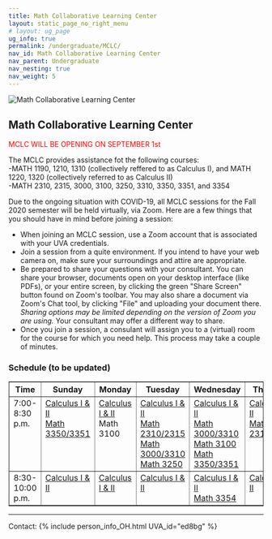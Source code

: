 ```yaml
---
title: Math Collaborative Learning Center
layout: static_page_no_right_menu
# layout: ug_page
ug_info: true
permalink: /undergraduate/MCLC/
nav_id: Math Collaborative Learning Center
nav_parent: Undergraduate
nav_nesting: true
nav_weight: 5
---
```


<img src="{{site.url}}/undergraduate/MCLC/MCLC_logo.png" style="max-width:70%;max-height:350px;height:auto;width:auto;" alt="Math Collaborative Learning Center">

<h2 class="mb-4">Math Collaborative Learning Center</h2>

<p style="color:Red;"> MCLC WILL BE OPENING ON SEPTEMBER 1st </p>

The MCLC provides assistance fot the following courses: <br>
-MATH 1190, 1210, 1310 (collectively reffered to as Calculus I), and MATH 1220, 1320 (collectively referred to as Calculus II) <br>
-MATH 2310, 2315, 3000, 3100, 3250, 3310, 3350, 3351, and 3354

Due to the ongoing situation with COVID-19, all MCLC sessions for the Fall 2020 semester will be held virtually, via Zoom. Here are a few things that you should have in mind before joining a session:
<ul>
 <li> When joining an MCLC session, use a Zoom account that is associated with your UVA credentials.
 <li> Join a session from a quite environment. If you intend to have your web camera on, make sure your surroundings and attire are appropriate.
 <li> Be prepared to share your questions with your consultant. You can share your browser, documents open on your desktop interface (like PDFs), or your entire screen, by clicking the green "Share Screen" button found on Zoom's toolbar. You may also share a document via Zoom's Chat tool, by clicking "File" and uploading your document there. <em> Sharing options may be limited depending on the version of Zoom you are using. </em> Your consultant may offer a different way to share.
 <li> Once you join a session, a consulant will assign you to a (virtual) room for the course for which you need help. This process may take a couple of minutes. </li>
</ul>

<h3 class="mb-4 mt-4">Schedule (to be updated)</h3>

<table width="100%" border="1" cellspacing="2" cellpadding="2">
 <thead>
    <tr>
    <th> Time </th>
    <th><b>Sunday</b><br>
    </th>
    <th><b>Monday</b><br>
    </th>
    <th><b>Tuesday</b><br>
    </th>
    <th><b>Wednesday</b><br>
    </th>
    <th><b>Thursday</b><br>
    </th>
    </tr>
  </thead> 
  <tbody>    
    <tr>
    <td valign="top">7:00-8:30 p.m.<br>
    </td>
    <td valign="top"><a
        href="https://virginia.zoom.us/j/2369587">Calculus I
        &amp; II </a><br>
        <a href="https://virginia.zoom.us/j/5795546">Math 3350/3351</a> 
    </td>
    <td valign="top"><a
        href="https://virginia.zoom.us/j/4600303">Calculus I
        &amp; II</a> <br>
        Math 3100
    </td>
    <td valign="top"><a
        href="https://virginia.zoom.us/j/5795546">Calculus I
        &amp; II</a><br>
        <a href="https://virginia.zoom.us/j/5795546">Math 2310/2315</a><br> 
        <a href="https://virginia.zoom.us/j/5795546">Math 3000/3310</a><br> 
        <a href="https://virginia.zoom.us/j/5795546">Math 3250</a><br> 
    </td>
    <td valign="top"><a
        href="https://virginia.zoom.us/j/6939765">Calculus I
        &amp; II </a> <br>
        <a href="https://virginia.zoom.us/j/5795546">Math 3000/3310</a><br> 
        <a href="https://virginia.zoom.us/j/5795546">Math 3100</a><br> 
        <a href="https://virginia.zoom.us/j/5795546">Math 3350/3351</a><br> 
    </td>
    <td valign="top"><a
        href="https://virginia.zoom.us/j/7088066">Calculus I
        &amp; II </a> <br>
       <a href="https://virginia.zoom.us/j/5795546">Math 2310/2315</a><br> 
    </td>
    </tr> 
    <tr>
    <td valign="top">8:30-10:00 p.m.<br>
    </td>
    <td valign="top"><a
         href="https://virginia.zoom.us/j/2369587">Calculus I
        &amp; II</a><br>
    </td>
    <td valign="top"><a
        href="https://virginia.zoom.us/j/4600303">Calculus I
        &amp; II</a>
    </td>
    <td valign="top"><a
        href="https://virginia.zoom.us/j/5795546">Calculus I
        &amp; II</a><br>
        <!-- <a href="https://virginia.zoom.us/j/5795546">Math 3100</a><br>
        <a href="https://virginia.zoom.us/j/5795546">Math
        3350/51</a><br> -->
    </td>
    <td valign="top"><a
        href="https://virginia.zoom.us/j/6939765">Calculus I
        &amp; II</a> <br>
        <a href="https://virginia.zoom.us/j/5795546">Math 3354</a>
    </td>
    <td valign="top"><a
        href="https://virginia.zoom.us/j/7088066">Calculus I
        &amp; II </a><br>
    </td>
    </tr>
 </tbody>
</table>



---

Contact: {% include person_info_OH.html UVA_id="ed8bg" %}
